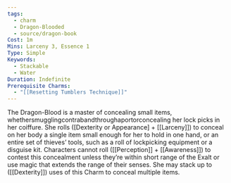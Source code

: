 ```yaml
---
tags:
  - charm
  - Dragon-Blooded
  - source/dragon-book
Cost: 1m
Mins: Larceny 3, Essence 1
Type: Simple
Keywords:
  - Stackable
  - Water
Duration: Indefinite
Prerequisite Charms:
  - "[[Resetting Tumblers Technique]]"
---
```

The Dragon-Blood is a master of concealing small items, whethersmugglingcontrabandthroughaportorconcealing her lock picks in her coiffure. She rolls ([Dexterity or Appearance] + [[Larceny]]) to conceal on her body a single item small enough for her to hold in one hand, or an entire set of thieves’ tools, such as a roll of lockpicking equipment or a disguise kit. Characters cannot roll ([[Perception]] + [[Awareness]]) to contest this concealment unless they’re within short range of the Exalt or use magic that extends the range of their senses. She may stack up to ([[Dexterity]]) uses of this Charm to conceal multiple items.